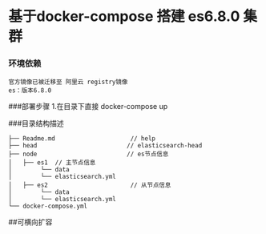 基于docker-compose 搭建 es6.8.0 集群
===========================

### 环境依赖
    官方镜像已被迁移至 阿里云 registry镜像
    es：版本6.8.0
###部署步骤
    1.在目录下直接 docker-compose up


###目录结构描述

    ├── Readme.md                     // help   
    ├── head                         // elasticsearch-head
    ├── node                         // es节点信息
    │   ├── es1	 // 主节点信息
    │        └── data      
    │        └── elasticsearch.yml 
    │   ├── es2                       // 从节点信息
    │        └── data
    │        └── elasticsearch.yml
    └── docker-compose.yml

##可横向扩容
